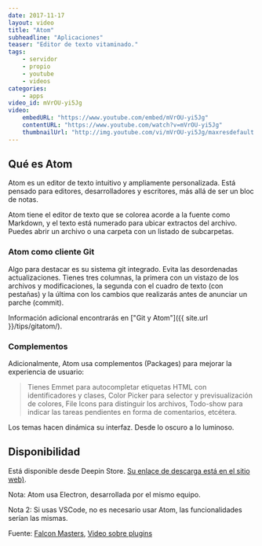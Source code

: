 ```yaml
---
date: 2017-11-17
layout: video
title: "Atom"
subheadline: "Aplicaciones"
teaser: "Editor de texto vitaminado."
tags:
    - servidor
    - propio
    - youtube
    - videos
categories:
    - apps
video_id: mVrOU-yi5Jg
video:
    embedURL: "https://www.youtube.com/embed/mVrOU-yi5Jg"
    contentURL: "https://www.youtube.com/watch?v=mVrOU-yi5Jg"
    thumbnailUrl: "http://img.youtube.com/vi/mVrOU-yi5Jg/maxresdefault.jpg"
---
```

<!--more-->

## Qué es Atom

Atom es un editor de texto intuitivo y ampliamente personalizada. Está pensado para editores, desarrolladores y escritores, más allá de ser un bloc de notas.

Atom tiene el editor de texto que se colorea acorde a la fuente como Markdown, y el texto está numerado para ubicar extractos del archivo. Puedes abrir un archivo o una carpeta con un listado de subcarpetas.

### Atom como cliente Git

Algo para destacar es su sistema git integrado. Evita las desordenadas actualizaciones. Tienes tres columnas, la primera con un vistazo de los archivos y modificaciones, la segunda con el cuadro de texto (con pestañas) y la última con los cambios que realizarás antes de anunciar un parche (commit).

Información adicional encontrarás en ["Git y Atom"]({{ site.url }}/tips/gitatom/).

### Complementos

Adicionalmente, Atom usa complementos (Packages) para mejorar la experiencia de usuario:

>Tienes Emmet para autocompletar etiquetas HTML con identificadores y clases, Color Picker para selector y previsualización de colores, File Icons para distinguir los archivos, Todo-show para indicar las tareas pendientes en forma de comentarios, etcétera.

Los temas hacen dinámica su interfaz. Desde lo oscuro a lo luminoso.

## Disponibilidad

Está disponible desde Deepin Store. [Su enlace de descarga está en el sitio web)](https://atom.io/).

Nota: Atom usa Electron, desarrollada por el mismo equipo.

Nota 2: Si usas VSCode, no es necesario usar Atom, las funcionalidades serían las mismas.

Fuente: [Falcon Masters](https://www.youtube.com/channel/UCJl1YajcPWTeJNsQhGyMIMg), [Video sobre plugins](https://www.youtube.com/watch?v=MAghsHyOe5Y)
